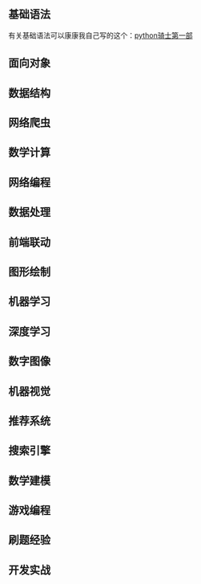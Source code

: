 ## 基础语法
有关基础语法可以康康我自己写的这个：[python骑士第一部](http://JokerZaia.github.io/python/python骑士第一部.pdf)
## 面向对象
## 数据结构
## 网络爬虫
## 数学计算
## 网络编程
## 数据处理
## 前端联动
## 图形绘制
## 机器学习
## 深度学习
## 数字图像
## 机器视觉
## 推荐系统
## 搜索引擎
## 数学建模
## 游戏编程
## 刷题经验
## 开发实战
